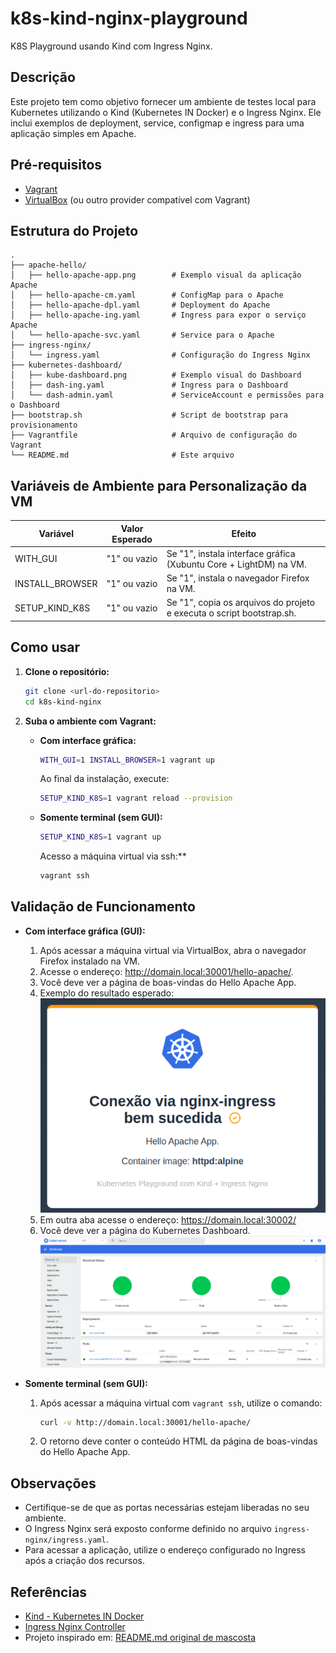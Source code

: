 # k8s-kind-nginx-playground

K8S Playground usando Kind com Ingress Nginx.

## Descrição

Este projeto tem como objetivo fornecer um ambiente de testes local para Kubernetes utilizando o Kind (Kubernetes IN Docker) e o Ingress Nginx. Ele inclui exemplos de deployment, service, configmap e ingress para uma aplicação simples em Apache.

## Pré-requisitos

- [Vagrant](https://www.vagrantup.com/)
- [VirtualBox](https://www.virtualbox.org/) (ou outro provider compatível com Vagrant)

## Estrutura do Projeto

```
.
├── apache-hello/
│   ├── hello-apache-app.png        # Exemplo visual da aplicação Apache
│   ├── hello-apache-cm.yaml        # ConfigMap para o Apache
│   ├── hello-apache-dpl.yaml       # Deployment do Apache
│   ├── hello-apache-ing.yaml       # Ingress para expor o serviço Apache
│   └── hello-apache-svc.yaml       # Service para o Apache
├── ingress-nginx/
│   └── ingress.yaml                # Configuração do Ingress Nginx
├── kubernetes-dashboard/
│   ├── kube-dashboard.png          # Exemplo visual do Dashboard
│   ├── dash-ing.yaml               # Ingress para o Dashboard
│   └── dash-admin.yaml             # ServiceAccount e permissões para o Dashboard
├── bootstrap.sh                    # Script de bootstrap para provisionamento
├── Vagrantfile                     # Arquivo de configuração do Vagrant
└── README.md                       # Este arquivo
```

## Variáveis de Ambiente para Personalização da VM

| Variável             | Valor Esperado | Efeito                                                                 |
|----------------------|:--------------:|------------------------------------------------------------------------|
| WITH_GUI             | "1" ou vazio   | Se "1", instala interface gráfica (Xubuntu Core + LightDM) na VM.      |
| INSTALL_BROWSER      | "1" ou vazio   | Se "1", instala o navegador Firefox na VM.                             |
| SETUP_KIND_K8S       | "1" ou vazio   | Se "1", copia os arquivos do projeto e executa o script bootstrap.sh.  |

## Como usar

1. **Clone o repositório:**
   ```sh
   git clone <url-do-repositorio>
   cd k8s-kind-nginx
   ```

2. **Suba o ambiente com Vagrant:**
   
   - **Com interface gráfica:**
     ```sh
     WITH_GUI=1 INSTALL_BROWSER=1 vagrant up
     ```
     Ao final da instalação, execute:
     ```sh
     SETUP_KIND_K8S=1 vagrant reload --provision
     ```
   
   - **Somente terminal (sem GUI):**
     ```sh
     SETUP_KIND_K8S=1 vagrant up
     ```
     Acesso a máquina virtual via ssh:**
     ```sh
     vagrant ssh
     ```

## Validação de Funcionamento

- **Com interface gráfica (GUI):**
  1. Após acessar a máquina virtual via VirtualBox, abra o navegador Firefox instalado na VM.
  2. Acesse o endereço: http://domain.local:30001/hello-apache/.
  3. Você deve ver a página de boas-vindas do Hello Apache App.
  4. Exemplo do resultado esperado:
     ![Exemplo Hello Apache App](./apache-hello/hello-apache-app.png)
  5. Em outra aba acesse o endereço: https://domain.local:30002/
  6. Você deve ver a página do Kubernetes Dashboard.
     ![Kubernetes Dashboard](./kubernetes-dashboard/kube-dashboard.png)

- **Somente terminal (sem GUI):**
  1. Após acessar a máquina virtual com `vagrant ssh`, utilize o comando:
     ```sh
     curl -v http://domain.local:30001/hello-apache/
     ```
  2. O retorno deve conter o conteúdo HTML da página de boas-vindas do Hello Apache App.

## Observações

- Certifique-se de que as portas necessárias estejam liberadas no seu ambiente.
- O Ingress Nginx será exposto conforme definido no arquivo `ingress-nginx/ingress.yaml`.
- Para acessar a aplicação, utilize o endereço configurado no Ingress após a criação dos recursos.

## Referências

- [Kind - Kubernetes IN Docker](https://kind.sigs.k8s.io/)
- [Ingress Nginx Controller](https://kubernetes.github.io/ingress-nginx/)
- Projeto inspirado em: [README.md original de mascosta](https://github.com/mascosta/docs/blob/main/kind-ingress-nginx/README.md)
